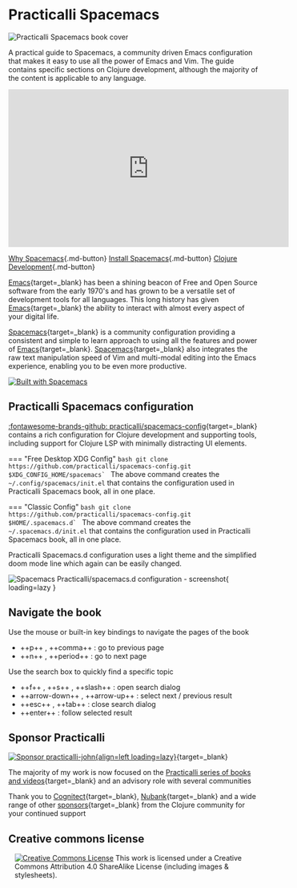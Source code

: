 # Practicalli Spacemacs

![Practicalli Spacemacs book cover](https://raw.githubusercontent.com/practicalli/graphic-design/live/book-covers/practicalli-spacemacs-book-banner.png)

A practical guide to Spacemacs, a community driven Emacs configuration that makes it easy to use all the power of Emacs and Vim.  The guide contains specific sections on Clojure development, although the majority of the content is applicable to any language.

<p style="text-align:center">
<iframe width="560" height="315" src="https://www.youtube.com/embed/NDrpclY54E0" title="YouTube video player" frameborder="0" allow="accelerometer; autoplay; clipboard-write; encrypted-media; gyroscope; picture-in-picture" allowfullscreen></iframe>
</p>

[Why Spacemacs](why-spacemacs/){.md-button}
[Install Spacemacs](install-spacemacs/){.md-button}
[Clojure Development](clojure-development/){.md-button}

[Emacs](https://www.gnu.org/software/emacs/){target=_blank} has been a shining beacon of Free and Open Source software from the early 1970's and has grown to be a versatile set of development tools for all languages.  This long history has given [Emacs](https://www.gnu.org/software/emacs/){target=_blank} the ability to interact with almost every aspect of your digital life.

[Spacemacs](http://spacemacs.org/){target=_blank} is a community configuration providing a consistent and simple to learn approach to using all the features and power of [Emacs](https://www.gnu.org/software/emacs/){target=_blank}.  [Spacemacs](https://spacemacs.org){target=_blank} also integrates the raw text manipulation speed of Vim and multi-modal editing into the Emacs experience, enabling you to be even more productive.

[![Built with Spacemacs](https://cdn.rawgit.com/syl20bnr/spacemacs/442d025779da2f62fc86c2082703697714db6514/assets/spacemacs-badge.svg)](http://github.com/syl20bnr/spacemacs)


## Practicalli Spacemacs configuration

[:fontawesome-brands-github: practicalli/spacemacs-config](https://github.com/practicalli/spacemacs-config){target=_blank} contains a rich configuration for Clojure development and supporting tools, including support for Clojure LSP with minimally distracting UI elements.

=== "Free Desktop XDG Config"
    ```bash
    git clone https://github.com/practicalli/spacemacs-config.git $XDG_CONFIG_HOME/spacemacs`
    ```
    The above command creates the `~/.config/spacemacs/init.el` that contains the configuration used in Practicalli Spacemacs book, all in one place.

=== "Classic Config"
    ```bash
    git clone https://github.com/practicalli/spacemacs-config.git $HOME/.spacemacs.d`
    ```
    The above command creates the `~/.spacemacs.d/init.el` that contains the configuration used in Practicalli Spacemacs book, all in one place.


Practicalli Spacemacs.d configuration uses a light theme and the simplified doom mode line which again can be easily changed.

![Spacemacs Practicalli/spacemacs.d configuration - screenshot](https://raw.githubusercontent.com/practicalli/graphic-design/live/editors/spacemacs/screenshots/spacemacs-clojure-example-buffers-bank-account-spec.png){ loading=lazy }


## Navigate the book

Use the mouse or built-in key bindings to navigate the pages of the book

- ++p++ , ++comma++ : go to previous page
- ++n++ , ++period++ : go to next page

Use the search box to quickly find a specific topic

- ++f++ , ++s++ , ++slash++ : open search dialog
- ++arrow-down++ , ++arrow-up++ : select next / previous result
- ++esc++ , ++tab++ : close search dialog
- ++enter++ : follow selected result


## Sponsor Practicalli

[![Sponsor practicalli-john](https://raw.githubusercontent.com/practicalli/graphic-design/live/buttons/practicalli-github-sponsors-button.png){align=left loading=lazy}](https://github.com/sponsors/practicalli-john/){target=_blank}

The majority of my work is now focused on the [Practicalli series of books and videos](https://practical.li/){target=_blank} and an advisory role with several communities

Thank you to [Cognitect](https://www.cognitect.com/){target=_blank}, [Nubank](https://nubank.com.br/){target=_blank} and a wide range of other [sponsors](https://github.com/sponsors/practicalli-john#sponsors){target=_blank} from the Clojure community for your continued support


## Creative commons license

<div style="width:95%; margin:auto;">
  <a rel="license" href="http://creativecommons.org/licenses/by-sa/4.0/"><img alt="Creative Commons License" style="border-width:0" src="https://i.creativecommons.org/l/by-sa/4.0/88x31.png" /></a>
  This work is licensed under a Creative Commons Attribution 4.0 ShareAlike License (including images & stylesheets).
</div>
